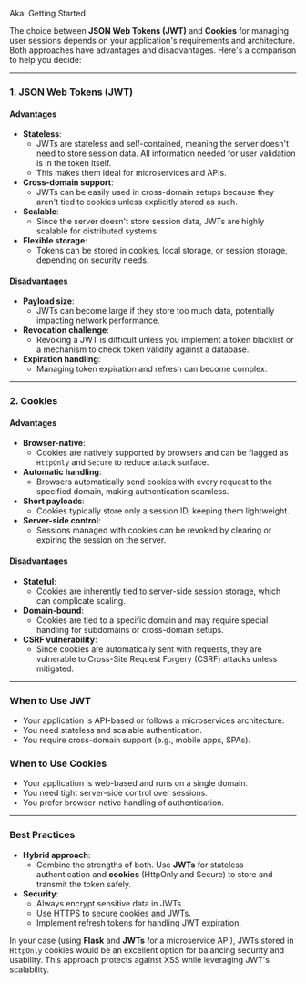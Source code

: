 
Aka: Getting Started

The choice between **JSON Web Tokens (JWT)** and **Cookies** for managing user sessions depends on your application's requirements and architecture. Both approaches have advantages and disadvantages. Here's a comparison to help you decide:

---

### **1. JSON Web Tokens (JWT)**

#### **Advantages**

- **Stateless**:
    - JWTs are stateless and self-contained, meaning the server doesn't need to store session data. All information needed for user validation is in the token itself.
    - This makes them ideal for microservices and APIs.
- **Cross-domain support**:
    - JWTs can be easily used in cross-domain setups because they aren't tied to cookies unless explicitly stored as such.
- **Scalable**:
    - Since the server doesn't store session data, JWTs are highly scalable for distributed systems.
- **Flexible storage**:
    - Tokens can be stored in cookies, local storage, or session storage, depending on security needs.

#### **Disadvantages**

- **Payload size**:
    - JWTs can become large if they store too much data, potentially impacting network performance.
- **Revocation challenge**:
    - Revoking a JWT is difficult unless you implement a token blacklist or a mechanism to check token validity against a database.
- **Expiration handling**:
    - Managing token expiration and refresh can become complex.

---

### **2. Cookies**

#### **Advantages**

- **Browser-native**:
    - Cookies are natively supported by browsers and can be flagged as `HttpOnly` and `Secure` to reduce attack surface.
- **Automatic handling**:
    - Browsers automatically send cookies with every request to the specified domain, making authentication seamless.
- **Short payloads**:
    - Cookies typically store only a session ID, keeping them lightweight.
- **Server-side control**:
    - Sessions managed with cookies can be revoked by clearing or expiring the session on the server.

#### **Disadvantages**

- **Stateful**:
    - Cookies are inherently tied to server-side session storage, which can complicate scaling.
- **Domain-bound**:
    - Cookies are tied to a specific domain and may require special handling for subdomains or cross-domain setups.
- **CSRF vulnerability**:
    - Since cookies are automatically sent with requests, they are vulnerable to Cross-Site Request Forgery (CSRF) attacks unless mitigated.

---

### **When to Use JWT**

- Your application is API-based or follows a microservices architecture.
- You need stateless and scalable authentication.
- You require cross-domain support (e.g., mobile apps, SPAs).

### **When to Use Cookies**

- Your application is web-based and runs on a single domain.
- You need tight server-side control over sessions.
- You prefer browser-native handling of authentication.

---

### **Best Practices**

- **Hybrid approach**:
    - Combine the strengths of both. Use **JWTs** for stateless authentication and **cookies** (HttpOnly and Secure) to store and transmit the token safely.
- **Security**:
    - Always encrypt sensitive data in JWTs.
    - Use HTTPS to secure cookies and JWTs.
    - Implement refresh tokens for handling JWT expiration.

In your case (using **Flask** and **JWTs** for a microservice API), JWTs stored in `HttpOnly` cookies would be an excellent option for balancing security and usability. This approach protects against XSS while leveraging JWT's scalability.